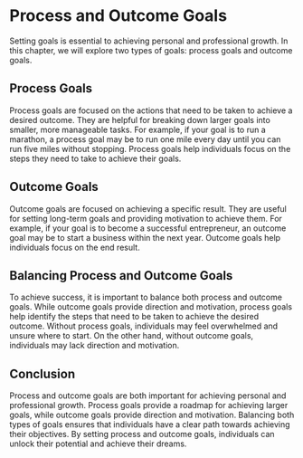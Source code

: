 Process and Outcome Goals
=========================================================================================

Setting goals is essential to achieving personal and professional growth. In this chapter, we will explore two types of goals: process goals and outcome goals.

Process Goals
-------------

Process goals are focused on the actions that need to be taken to achieve a desired outcome. They are helpful for breaking down larger goals into smaller, more manageable tasks. For example, if your goal is to run a marathon, a process goal may be to run one mile every day until you can run five miles without stopping. Process goals help individuals focus on the steps they need to take to achieve their goals.

Outcome Goals
-------------

Outcome goals are focused on achieving a specific result. They are useful for setting long-term goals and providing motivation to achieve them. For example, if your goal is to become a successful entrepreneur, an outcome goal may be to start a business within the next year. Outcome goals help individuals focus on the end result.

Balancing Process and Outcome Goals
-----------------------------------

To achieve success, it is important to balance both process and outcome goals. While outcome goals provide direction and motivation, process goals help identify the steps that need to be taken to achieve the desired outcome. Without process goals, individuals may feel overwhelmed and unsure where to start. On the other hand, without outcome goals, individuals may lack direction and motivation.

Conclusion
----------

Process and outcome goals are both important for achieving personal and professional growth. Process goals provide a roadmap for achieving larger goals, while outcome goals provide direction and motivation. Balancing both types of goals ensures that individuals have a clear path towards achieving their objectives. By setting process and outcome goals, individuals can unlock their potential and achieve their dreams.
